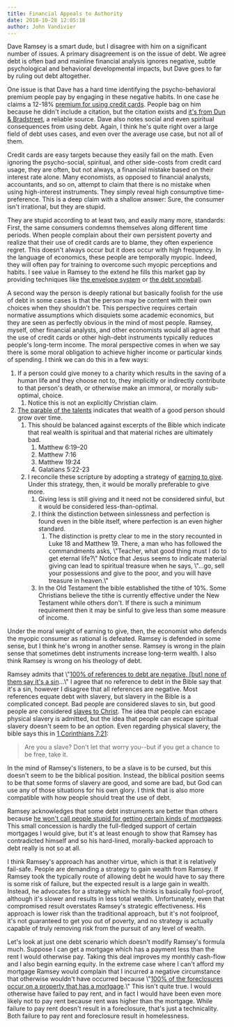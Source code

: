 ```yaml
---
title: Financial Appeals to Authority
date: 2018-10-28 12:05:18
author: John Vandivier
---
```




<!-- wp:paragraph -->
<p>Dave Ramsey is a smart dude, but I disagree with him on a significant number of issues. A primary disagreement is on the issue of debt. We agree debt is often bad and mainline financial analysis ignores negative, subtle psychological and behavioral developmental impacts, but Dave goes to far by ruling out debt altogether.</p>
<!-- /wp:paragraph -->

<!-- wp:paragraph -->
<p>One issue is that Dave has a hard time identifying the psycho-behavioral premium people pay by engaging in these negative habits. In one case he claims a 12-18% <a href=\"https://www.getrichslowly.org/research-reveals-credit-cards-encourage-spending/\">premium for using credit cards</a>. People bag on him because he didn't include a citation, but the citation exists and <a href=\"https://www.nerdwallet.com/blog/credit-cards/credit-cards-make-you-spend-more/\">it's from Dun &amp; Bradstreet</a>, a reliable source. Dave also notes social and even spiritual consequences from using debt. Again, I think he's quite right over a large field of debt uses cases, and even over the average use case, but not all of them.</p>
<!-- /wp:paragraph -->

<!-- wp:paragraph -->
<p>Credit cards are easy targets because they easily fail on the math. Even ignoring the psycho-social, spiritual, and other side-costs from credit card usage, they are often, but not always, a financial mistake based on their interest rate alone. Many economists, as opposed to financial analysts, accountants, and so on, attempt to claim that there is no mistake when using high-interest instruments. They simply reveal high consumptive time-preference. This is a deep claim with a shallow answer: Sure, the consumer isn't irrational, but they are stupid.</p>
<!-- /wp:paragraph -->

<!-- wp:paragraph -->
<p>They are stupid according to at least two, and easily many more, standards: First, the same consumers condemns themselves along different time periods. When people complain about their own persistent poverty and realize that their use of credit cards are to blame, they often experience regret. This doesn't always occur but it does occur with high frequency. In the language of economics, these people are temporally myopic. Indeed, they will often pay for training to overcome such myopic perceptions and habits. I see value in Ramsey to the extend he fills this market gap by providing techniques like <a href=\"https://www.daveramsey.com/blog/envelope-system-explained\">the envelope system</a> or <a href=\"https://en.wikipedia.org/w/index.php?title=Debt-snowball_method&amp;oldid=851784753\">the debt snowball</a>.</p>
<!-- /wp:paragraph -->

<!-- wp:paragraph -->
<p>A second way the person is deeply rational but basically foolish for the use of debt in some cases is that the person may be content with their own choices when they shouldn't be. This perspective requires certain normative assumptions which disquiets some academic economics, but they are seen as perfectly obvious in the mind of most people. Ramsey, myself, other financial analysts, and other economists would all agree that the use of credit cards or other high-debt instruments typically reduces people's long-term income. The moral perspective comes in when we say there is some moral obligation to achieve higher income or particular kinds of spending. I think we can do this in a few ways:</p>
<!-- /wp:paragraph -->

<!-- wp:list {\"ordered\":true} -->
<ol><li>If a person could give money to a charity which results in the saving of a human life and they choose not to, they implicitly or indirectly contribute to that person's death, or otherwise make an immoral, or morally sub-optimal, choice.<ol><li>Notice this is not an explicitly Christian claim.</li></ol></li><li><a href=\"https://en.wikipedia.org/w/index.php?title=Parable_of_the_talents_or_minas&amp;oldid=861306277#As_personal_abilities\">The parable of the talents</a> indicates that wealth of a good person should grow over time.<ol><li>This should be balanced against excerpts of the Bible which indicate that real wealth is spiritual and that material riches are ultimately bad.<ol><li>Matthew 6:19–20</li><li>Matthew 7:16</li><li>Matthew 19:24</li><li>Galatians 5:22-23</li></ol></li><li>I reconcile these scripture by adopting a strategy of <a href=\"https://en.wikipedia.org/w/index.php?title=Earning_to_give&amp;oldid=846762241\">earning to give</a>. Under this strategy, then, it would be morally preferable to give more.<ol><li>Giving less is still giving and it need not be considered sinful, but it would be considered less-than-optimal.</li><li>I think the distinction between sinlessness and perfection is found even in the bible itself, where perfection is an even higher standard.<ol><li>The distinction is pretty clear to me in the story recounted in Luke 18 and Matthew 19. There, a man who has followed the commandments asks, \"Teacher, what good thing must I do to get eternal life?\" Notice that Jesus seems to indicate material giving can lead to spiritual treasure when he says, \"...go, sell your possessions and give to the poor, and you will have treasure in heaven.\"</li></ol></li><li>In the Old Testament the bible established the tithe of 10%. Some Christians believe the tithe is currently effective under the New Testament while others don't. If there is such a minimum requirement then it may be sinful to give less than some measure of income.</li></ol></li></ol></li></ol>
<!-- /wp:list -->

<!-- wp:paragraph -->
<p>Under the moral weight of earning to give, then, the economist who defends the myopic consumer as rational is defeated. Ramsey is defended in some sense, but I think he's wrong in another sense. Ramsey is wrong in the plain sense that sometimes debt instruments increase long-term wealth. I also think Ramsey is wrong on his theology of debt.</p>
<!-- /wp:paragraph -->

<!-- wp:paragraph -->
<p>Ramsey admits that \"<a href=\"https://www.youtube.com/watch?v=KiJn2wumvF8&amp;feature=youtu.be&amp;t=120\">100% of references to debt are negative, [but] none of them say it's a sin</a>...\" I agree that no reference to debt in the Bible say that it's a sin, however I disagree that all references are negative. Most references equate debt with slavery, but slavery in the Bible is a complicated concept. Bad people are considered slaves to sin, but good people are considered <a href=\"https://www.biblestudytools.com/csb/romans/passage/?q=romans+1:1-15\">slaves to Christ</a>. The idea that people can escape physical slavery is admitted, but the idea that people can escape spiritual slavery doesn't seem to be an option. Even regarding physical slavery, the bible says this in <a href=\"https://biblehub.com/1_corinthians/7-21.htm\">1 Corinthians 7:21</a>:</p>
<!-- /wp:paragraph -->

<!-- wp:quote -->
<blockquote class=\"wp-block-quote\"><p>Are you a slave? Don't let that worry you--but if you get a chance to be free, take it.</p></blockquote>
<!-- /wp:quote -->

<!-- wp:paragraph -->
<p>In the mind of Ramsey's listeners, to be a slave is to be cursed, but this doesn't seem to be the biblical position. Instead, the biblical position seems to be that some forms of slavery are good, and some are bad, but God can use any of those situations for his own glory. I think that is also more compatible with how people should treat the use of debt.</p>
<!-- /wp:paragraph -->

<!-- wp:paragraph -->
<p>Ramsey acknowledges that some debt instruments are better than others because <a href=\"https://www.youtube.com/watch?v=KiJn2wumvF8&amp;feature=youtu.be&amp;t=230\">he won't call people stupid for getting certain kinds of mortgages</a>. This small concession is hardly the full-fledged support of certain mortgages I would give, but it's at least enough to show that Ramsey has contradicted himself and so his hard-lined, morally-backed approach to debt really is not so at all.</p>
<!-- /wp:paragraph -->

<!-- wp:paragraph -->
<p>I think Ramsey's approach has another virtue, which is that it is relatively fail-safe. People are demanding a strategy to gain wealth from Ramsey. If Ramsey took the typically route of allowing debt he would have to say there is some risk of failure, but the expected result is a large gain in wealth. Instead, he advocates for a strategy which he thinks is basically fool-proof, although it's slower and results in less total wealth. Unfortunately, even that compromised result overstates Ramsey's strategic effectiveness. His approach is lower risk than the traditional approach, but it's not foolproof, it's not guaranteed to get you out of poverty, and no strategy is actually capable of truly removing risk from the pursuit of any level of wealth.</p>
<!-- /wp:paragraph -->

<!-- wp:paragraph -->
<p>Let's look at just one debt scenario which doesn't modify Ramsey's formula much. Suppose I can get a mortgage which has a payment less than the rent I would otherwise pay. Taking this deal improves my monthly cash-flow and I also begin earning equity. In the extreme case where I can't afford my mortgage Ramsey would complain that I incurred a negative circumstance that otherwise wouldn't have occurred because \"<a href=\"https://www.youtube.com/watch?v=KiJn2wumvF8&amp;feature=youtu.be&amp;t=150\">100% of the foreclosures occur on a property that has a mortgage</a>.\" This isn't quite true. I would otherwise have failed to pay rent, and in fact I would have been even more likely not to pay rent because rent was higher than the mortgage. While failure to pay rent doesn't result in a foreclosure, that's just a technicality. Both failure to pay rent and foreclosure result in homelessness.</p>
<!-- /wp:paragraph -->